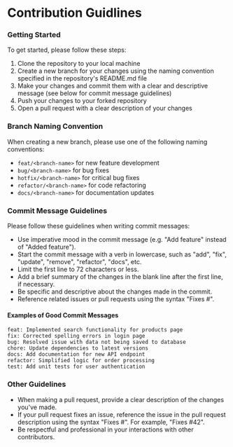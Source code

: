 # Contribution Guidlines

### Getting Started

To get started, please follow these steps:

1. Clone the repository to your local machine
2. Create a new branch for your changes using the naming convention specified in the repository's README.md file
3. Make your changes and commit them with a clear and descriptive message (see below for commit message guidelines)
4. Push your changes to your forked repository
5. Open a pull request with a clear description of your changes

### Branch Naming Convention

When creating a new branch, please use one of the following naming conventions:

- `feat/<branch-name>` for new feature development
- `bug/<branch-name>` for bug fixes
- `hotfix/<branch-name>` for critical bug fixes
- `refactor/<branch-name>` for code refactoring
- `docs/<branch-name>` for documentation updates

### Commit Message Guidelines

Please follow these guidelines when writing commit messages:

- Use imperative mood in the commit message (e.g. "Add feature" instead of "Added feature").
- Start the commit message with a verb in lowercase, such as "add", "fix", "update", "remove", "refactor", "docs", etc.
- Limit the first line to 72 characters or less.
- Add a brief summary of the changes in the blank line after the first line, if necessary.
- Be specific and descriptive about the changes made in the commit.
- Reference related issues or pull requests using the syntax "Fixes #<issue-number>".

#### Examples of Good Commit Messages

```
feat: Implemented search functionality for products page
fix: Corrected spelling errors in login page
bug: Resolved issue with data not being saved to database
chore: Update dependencies to latest versions
docs: Add documentation for new API endpoint
refactor: Simplified logic for order processing
test: Add unit tests for user authentication
```

### Other Guidelines

- When making a pull request, provide a clear description of the changes you've made.
- If your pull request fixes an issue, reference the issue in the pull request description using the syntax "Fixes #<issue-number>". For example, "Fixes #42".
- Be respectful and professional in your interactions with other contributors.
